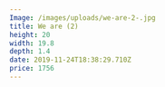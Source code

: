 ```yaml
---
Image: /images/uploads/we-are-2-.jpg
title: We are (2)
height: 20
width: 19.8
depth: 1.4
date: 2019-11-24T18:38:29.710Z
price: 1756
---
```



